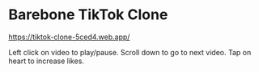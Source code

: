 # Barebone TikTok Clone
https://tiktok-clone-5ced4.web.app/

Left click on video to play/pause. 
Scroll down to go to next video. Tap on heart to increase likes. 
